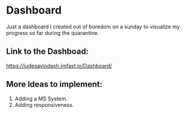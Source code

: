 # Dashboard

Just a dashboard I created out of boredom on a sunday to visualize my progress so far during the quarantine.

## Link to the Dashboad:

https://judesaviodash.imfast.io/Dashboard/

## More Ideas to implement:

1. Adding a MS System.
2. Adding responsiveness.
